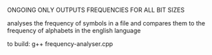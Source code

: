 ONGOING ONLY OUTPUTS FREQUENCIES FOR ALL BIT SIZES

analyses the frequency of symbols in a file and compares them to the frequency of alphabets in the english language

to build: g++ frequency-analyser.cpp

